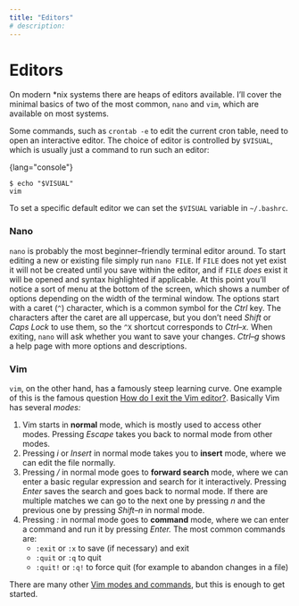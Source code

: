 ```yaml
---
title: "Editors"
# description:
---
```


# Editors


On modern \*nix systems there are heaps of editors available. I’ll cover the minimal basics of two of the most common, `nano` and `vim`, which are available on most systems.

Some commands, such as `crontab -e` to edit the current cron table, need to open an interactive editor. The choice of editor is controlled by `$VISUAL`, which is usually just a command to run such an editor:

{lang="console"}
```
$ echo "$VISUAL"
vim
```

To set a specific default editor we can set the `$VISUAL` variable in `~/.bashrc`.

### Nano

`nano` is probably the most beginner–friendly terminal editor around. To start editing a new or existing file simply run `nano FILE`. If `FILE` does not yet exist it will not be created until you save within the editor, and if `FILE` *does* exist it will be opened and syntax highlighted if applicable. At this point you’ll notice a sort of menu at the bottom of the screen, which shows a number of options depending on the width of the terminal window. The options start with a caret (`^`) character, which is a common symbol for the *Ctrl* key. The characters after the caret are all uppercase, but you don’t need *Shift* or *Caps Lock* to use them, so the `^X` shortcut corresponds to *Ctrl–x.* When exiting, `nano` will ask whether you want to save your changes. *Ctrl–g* shows a help page with more options and descriptions.

### Vim

`vim`, on the other hand, has a famously steep learning curve. One example of this is the famous question [How do I exit the Vim editor?](https://stackoverflow.com/q/11828270/96588). Basically Vim has several *modes:*

1. Vim starts in **normal** mode, which is mostly used to access other modes. Pressing *Escape* takes you back to normal mode from other modes.
1. Pressing *i* or *Insert* in normal mode takes you to **insert** mode, where we can edit the file normally.
1. Pressing */* in normal mode goes to **forward search** mode, where we can enter a basic regular expression and search for it interactively. Pressing *Enter* saves the search and goes back to normal mode. If there are multiple matches we can go to the next one by pressing *n* and the previous one by pressing *Shift–n* in normal mode.
1. Pressing *:* in normal mode goes to **command** mode, where we can enter a command and run it by pressing *Enter.* The most common commands are:
   - `:exit` or `:x` to save (if necessary) and exit
   - `:quit` or `:q` to quit
   - `:quit!` or `:q!` to force quit (for example to abandon changes in a file)

There are many other [Vim modes and commands](https://vimhelp.org/), but this is enough to get started.
